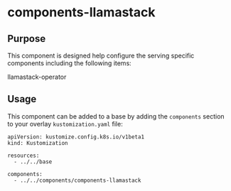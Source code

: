 # components-llamastack

## Purpose
This component is designed help configure the serving specific components including the following items:

llamastack-operator

## Usage

This component can be added to a base by adding the `components` section to your overlay `kustomization.yaml` file:

```
apiVersion: kustomize.config.k8s.io/v1beta1
kind: Kustomization

resources:
  - ../../base

components:
  - ../../components/components-llamastack
```
